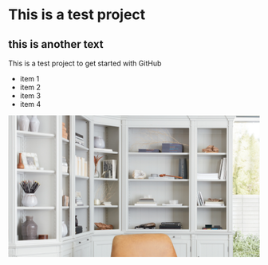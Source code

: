 # This is a test project

## this is another text

This is a test project to get started with GitHub


* item 1
* item 2
* item 3
* item 4

![](room.jpg)
